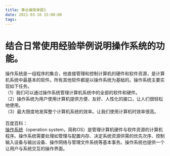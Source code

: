 ```yaml
---
title: 事业编简单题1
date: 2021-03-16 15:00:00
tags:
---
```

# 结合日常使用经验举例说明操作系统的功能。
操作系统是一组程序的集合，他直接管理和控制计算机的硬件和软件资源，是计算机系统中最基本的软件。所有其他软件都是以操作系统为基础的。操作系统主要实现如下任务。<br>
（1）我们可以通过操作系统管理计算机系统中的全部的软件和硬件。<br>
（2）操作系统为用户使用计算机提供方便、友好、人性化的接口，让人们很轻松地使用。<br>
（3）最大限度地发挥整个计算机系统的效率。让我们使用计算机时效率很高。<br>
<br>
百度百科：<br>
[操作系统](https://baike.baidu.com/item/%E6%93%8D%E4%BD%9C%E7%B3%BB%E7%BB%9F/192?fr=aladdin)（operation system，简称OS）是管理计算机硬件与软件资源的计算机程序。操作系统需要处理如管理与配置内存、决定系统资源供需的优先次序、控制输入设备与输出设备、操作网络与管理文件系统等基本事务。操作系统也提供一个让用户与系统交互的操作界面。


